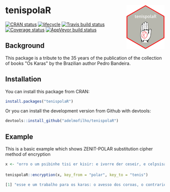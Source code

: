 # tenispolaR <img src="man/figures/logo.png" align="right" height=140/>

[![CRAN status](https://www.r-pkg.org/badges/version/tenispolaR)](https://cran.r-project.org/package=tenispolaR)
[![lifecycle](https://img.shields.io/badge/lifecycle-stable-brightgreen.svg)](https://www.tidyverse.org/lifecycle/#stable)
[![Travis build status](https://travis-ci.org/adelmofilho/tenispolaR.svg?branch=master)](https://travis-ci.org/adelmofilho/tenispolaR)
[![Coverage status](https://codecov.io/gh/adelmofilho/tenispolaR/branch/master/graph/badge.svg)](https://codecov.io/github/adelmofilho/tenispolaR?branch=master)
[![AppVeyor build status](https://ci.appveyor.com/api/projects/status/github/adelmofilho/tenispolaR?branch=master&svg=true)](https://ci.appveyor.com/project/adelmofilho/tenispolaR)

## Background

This package is a tribute to the 35 years of the publication of the collection of books "Os Karas" by the Brazilian author Pedro Bandeira.

## Installation

You can install this package from CRAN:

``` r
install.packages("tenispolaR")
```

Or you can install the development version from Github with devtools:

``` r
devtools::install_github("adelmofilho/tenispolaR")
```

## Example

This is a basic example which shows ZENIT-POLAR substitution cipher method of encryption

``` r
x <- "orro o um psibinhe tisi er kisir: e ivorre der ceseir, e celpsisae der cisopir!"

tenispolaR::encryption(x, key_from = "polar", key_to = "tenis")
```
```r
[1] "esse e um trabalho para os karas: o avesso dos coroas, o contrario dos caretas!"
```
